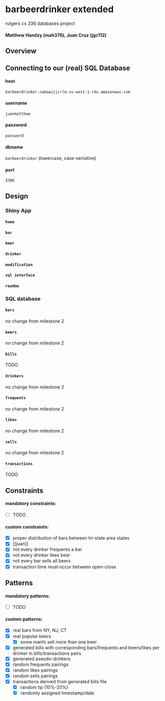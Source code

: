 # barbeerdrinker extended

rutgers cs 336 databases project

#### Matthew Handzy (mah376), Juan Cruz (jgc112)

## Overview

## Connecting to our (real) SQL Database

#### host

`barbeerdrinker.cwbowizjcrlm.us-west-1.rds.amazonaws.com`

#### username

`juanmatthew`

#### password

`password`

#### dbname

`barbeerdrinker` (lowercase, case-sensitive)

#### port

`3306`


## Design

### Shiny App

#### `home`
#### `bar`
#### `beer`
#### `drinker`
#### `modification`
#### `sql interface`
#### `readme`

### SQL database

#### `bars`

no change from milestone 2

#### `beers`

no change from milestone 2

#### `bills`

TODO

#### `drinkers`

no change from milestone 2

#### `frequents`

no change from milestone 2

#### `likes`

no change from milestone 2

#### `sells`

no change from milestone 2

#### `transactions`

TODO

## Constraints

#### mandatory constraints:

- [ ] TODO

#### custom constraints:

- [x] proper distribution of bars between tri-state area states
- [x] [[juan]]
- [x] not every drinker frequents a bar
- [x] not every drinker likes beer
- [x] not every bar sells all beers
- [x] transaction time must occur between open-close

## Patterns

#### mandatory patterns:

- [ ] TODO

#### custom patterns:

- [x] real bars from NY, NJ, CT
- [x] real popular beers
  - [x] some manfs sell more than one beer
- [x] generated bills with corresponding bars/frequents and beers/likes per drinker in bills/transactions pairs
- [x] generated pseudo-drinkers
- [x] random frequents pairings
- [x] random likes pairings
- [x] random sells pairings
- [x] transactions derived from generated bills file
  - [x] random tip (10%-20%)
  - [x] randomly assigned timestamp/date
